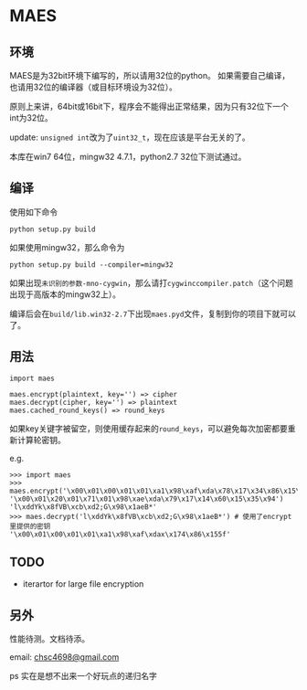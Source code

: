 MAES
====

环境
----

MAES是为32bit环境下编写的，所以请用32位的python。
如果需要自己编译，也请用32位的编译器（或目标环境设为32位）。

原则上来讲，64bit或16bit下，程序会不能得出正常结果，因为只有32位下一个int为32位。

update: `unsigned int`改为了`uint32_t`，现在应该是平台无关的了。

本库在win7 64位，mingw32 4.7.1，python2.7 32位下测试通过。


编译
----

使用如下命令

    python setup.py build

如果使用mingw32，那么命令为

    python setup.py build --compiler=mingw32

如果出现`未识别的参数-mno-cygwin`，那么请打`cygwinccompiler.patch`（这个问题出现于高版本的mingw32上）。

编译后会在`build/lib.win32-2.7`下出现`maes.pyd`文件，复制到你的项目下就可以了。


用法
----

    import maes

    maes.encrypt(plaintext, key='') => cipher
    maes.decrypt(cipher, key='') => plaintext
    maes.cached_round_keys() => round_keys

如果key关键字被留空，则使用缓存起来的`round_keys`，可以避免每次加密都要重新计算轮密钥。

e.g.

    >>> import maes
    >>> maes.encrypt('\x00\x01\x00\x01\x01\xa1\x98\xaf\xda\x78\x17\x34\x86\x15\x35\x66', '\x00\x01\x20\x01\x71\x01\x98\xae\xda\x79\x17\x14\x60\x15\x35\x94')
    'l\xddYk\x8fVB\xcb\xd2;G\x98\x1aeB*'
    >>> maes.decrypt('l\xddYk\x8fVB\xcb\xd2;G\x98\x1aeB*') # 使用了encrypt里提供的密钥
    '\x00\x01\x00\x01\x01\xa1\x98\xaf\xdax\x174\x86\x155f'


TODO
----

* iterartor for large file encryption


另外
----

性能待测。文档待添。

email: chsc4698@gmail.com

ps 实在是想不出来一个好玩点的递归名字


